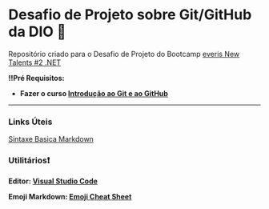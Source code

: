 # Desafio de Projeto sobre Git/GitHub da DIO 📁

Repositório criado para o Desafio de Projeto do Bootcamp [everis New Talents #2 .NET](https://web.digitalinnovation.one/track/everis-new-talents-2-net)

**‼️Pré Requisitos:**

- **Fazer o curso [Introdução ao Git e ao GitHub](https://digitalinnovation.one/cursos/introducao-ao-git-e-ao-github/?ref=lp&hidden_text&source=/skills/git&)**

<hr>

### **Links Úteis**

[Sintaxe Basica Markdown](https://www.markdownguide.org/basic-syntax/)


### **Utilitários❗**

**Editor: [Visual Studio Code](https://code.visualstudio.com/)**
 
 **Emoji Markdown: [Emoji Cheat Sheet](https://github.com/ikatyang/emoji-cheat-sheet)**
